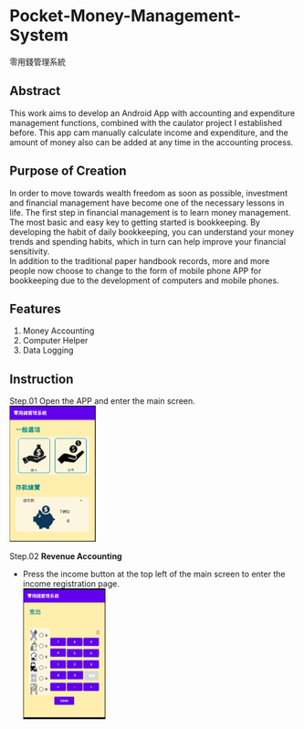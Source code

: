 # Pocket-Money-Management-System
零用錢管理系統

## Abstract  
This work aims to develop an Android App with accounting and expenditure management functions, combined with the caulator project I established before. This app cam manually calculate income and expenditure, and the amount of money also can be added at any time in the accounting process.  
  
## Purpose of Creation  
In order to move towards wealth freedom as soon as possible, investment and financial management have become one of the necessary lessons in life. The first step in financial management is to learn money management. The most basic and easy key to getting started is bookkeeping. By developing the habit of daily bookkeeping, you can understand your money trends and spending habits, which in turn can help improve your financial sensitivity.  
In addition to the traditional paper handbook records, more and more people now choose to change to the form of mobile phone APP for bookkeeping due to the development of computers and mobile phones.  
  
## Features  
1. Money Accounting 
2. Computer Helper
3. Data Logging
  
## Instruction  
Step.01  Open the APP and enter the main screen.  
<img src="./images/01.png" width="30%">  
  
Step.02  **Revenue Accounting**  
- Press the income button at the top left of the main screen to enter the income registration page.  
  <img src="./images/02.png" width="30%">  

